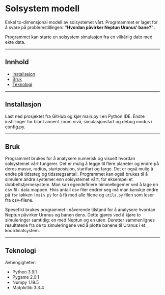 # Solsystem modell

Enkel to-dimensjonal modell av solsystemet vårt. Progrmammet er laget for å svare på problemstillingen:
**"Hvordan påvirker Neptun Uranus' bane?"**.

Programmet kan starte en solsystem simulasjon fra en vilkårlig dato med ekte data.
___

## Innhold

* [Installasjon](#Installasjon)
* [Bruk](#Bruk)
* [Teknologi](#Teknologi)

___

## Installasjon

Last ned prosjektet fra GitHub og kjør main.py i en Python IDE. Endre instillinger for blant annent zoom nivå, simulasjonsfart og debug modus i config.py.

___

## Bruk

Programmet brukes for å analysere numerisk og visuelt hvordan solsystemet vårt fungerer. Det er mulig å legge til flere
planeter og endre på deres masse, radius, startposisjon, startfart og farge. Det er også mulig å endre på tidssteg og
tidsstegsantall. Programmet kan også brukes til å simulere andre systemer enn solsystemet vårt, for eksempel et
dobbeltstjernesystem. Man kan egendefinere himmellegemer ved å lage en csv fil i data mappen. Hvis antall csv filer
endrer seg må man kanskje endre på `for` løkken i `main.py` for å få med alle filene og `utils.py` filen som leser fra
csv-filene.

Spesefikt brukes programmet i nåverende tilstand for å analysere hvordan Neptun påvirker Uranus og banen dens. Dette
gjøres ved å kjøre to simuleringer samtidig: en med Neptun og en uten. Deretter sammenlignes resultatene fra de to
simuleringene ved å plotte banene til Uranus i et koordinatsystem.
___

## Teknologi

Avhengigheter:
* Python 3.9.1
* Pygame 2.0.1
* Numpy 1.19.5
* Matplotlib 3.3.4
